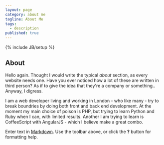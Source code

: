 ```yaml
---
layout: page
category: about me
tagline: About Me
tags: 
  - description
published: true
---
```


{% include JB/setup %}
## About

Hello again.
Thought I would write the typical _about_ section, as every website needs one. Have you ever noticed how a lot of these are written in third person? As if to give the idea that they're a company or something.. Anyway, I digress.

I am a web developer living and working in London - who like many - try to break boundries by doing both front and back end development. At the moment my main choice of poison is PHP, but trying to learn Python and Ruby when I can, with limited results. Another I am trying to learn is CoffeeScript with AngularJS - which I believe make a great combo.

Enter text in [Markdown](http://daringfireball.net/projects/markdown/). Use the toolbar above, or click the **?** button for formatting help.